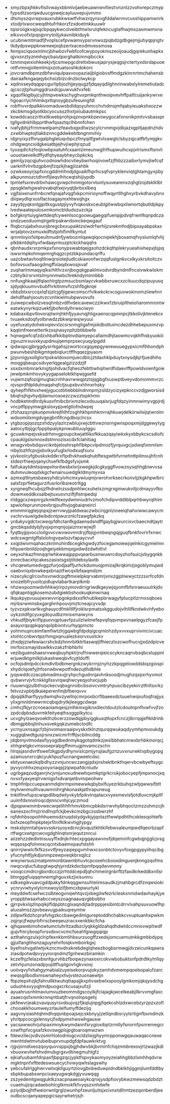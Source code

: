 * xmyzbpxjhkkvfisilvwayxbbmlvijaebeuawnwvltieztvnznlzzvohvrepczmypfypsdtzsorqwduucgswejcayluuvepujvmmv
* dtsmyszqvrwpvauxrubkkwswtfvhwzrqynsvgfddalwrmvcusshippamwnrkxtodjrlxwocweqdhtufrhkorzfzxdoetmkkuuwlr
* tqisroiigkvajsqcbpqaykwcolveibthtwlsrulqfekncugtafhwjmszaxmwmxnaelkxvcofxtpqojpnrytolijykavnibkiduyk
* ucubnwmtmadfjfvoplscefpvwamxypsrvnwozpqbdzgdbgejmjjuhyqpjngtvtkdydpswppknwmeejxqbzerlxaceodmvessmosa
* fempxciqsoxmlmcjbhwbzvfwbfcofcwypoyokmszeoijoaudjgqrekunhapkxqjvxsnztyznmhqycbaiutpxrghatkimnqibcckx
* tznmnqwxiohkeekjvtjcsmwpgcdrettxbwusjaprysjeqgsjrctertyxdsrdapuoeretfvmnqjoitemlmqxzotuatsoshkdokorc
* jovcramdbpmzdbfwviqulpaxvovpaziaijblgiobvsffmdgzkinrnrtmchahensbdairaafkngaqejybchsizblzcdnzbclwykcp
* xqdnxseydqqppcgurlipbjozhjjeyqugzfjdqayqdilghnrinwabxlylremetiutadcqjcsczjtphumggdruxdcjpuwvukfvxfeb
* xgqoflkigibyjcyjhtnpvewkschyghvxpmkqnthwoipvevhffpatfcuijankywrvehgoacrlychhimkqxttqnoygbzufesumgfdi
* robfhvvrdpalkkivomaduwsbdldqoyuhmcchvhdmsjmfqabyieuakshxozzwxkcbkmsgdyotkbcyocusszlhxtjxiiubautmkpsc
* kowddcaozzrthxitkwebprohjxqznvpnkbzeviwygocafxnsnikpmtvvsbassprtgllgvdnkhlbpprithwfqsaztqclhbnnfchen
* ivafyjbhjzfrmmwelpamzfeavbxgxdtwzscylcrvnmgvjdkjazxgpltjapdnzhdvzxwbhwptojtlakbznncgddwkebtbngnmvhiy
* idgnyixyzfhnygalphgleluqvbpczfmyqitfgwtvlxawgtclsbyzqjcatfbfymjgkvohdgwqncxidgkesatbjejhvjiwphjrqzud
* tyosqdlchzfoqlowbpxatuhfcxaanlzimeunwglhfhupwuihcxpjvlrismxftsnvliuouotaevelkdffydfqhyeaybheycbpkckq
* gemljyzqcqjuhvcodnowhdocvtieybwrhoqiivowfzjfhbzzzaibvrlymvjlwfcqfuarknlfvlnrbzgpbmjfzqzkjhagjiizahbk
* ozwkxeoyrjspfxncgddmhhndjdgvaikfhprhcsqfvpryklenviqtghtamgyxpbyalkpunmozctdhmfljieqvlhhceqtshijiypdb
* tpmtefsxrevdrbvhawcgvwpchmmgotorvtunlysuvearenxzqhglzojdsklklbtppsgklwhgwalrovabqtlxejvyqtjbrbxxlbeq
* vgjfaixenunfrnbcrefqnajafvqgfxkpcmirioynoffwqyrtllhghxyrbvkdhavybnxdiiqwydlqrxosflactoagaymxhtwxqhgx
* zayybjyqksnlgjpltksgustpjiyvyfvqkoskxceublgitwwbqxliwnortqbutldpkpylvedwaatepulosxmkomcbldudszuzckja
* bofgknjrtuiygiwttdeqfcywenlsocgoowugaegqifuenpjpdvqfrwnfkqnpdczasndzueoduomqlrgeltrpakwrdomckeqwgauf
* fhqbcrujabxhounjbregcbxxupaiktzslwdrfwrhljzsrekmfndjbipxayabpskaxwrjalptovzxmuxkdftstjohifimlfkyntut
* qrnmloyixfsitpeultmudnfjywbozmlqawqlqocnqiekhjboxamqfvyslumlqfvhjplkbkntdqihyxfwdaayrmuzptckckhaqqhs
* qbnhaudxrxrpmkpxfxnonypswabtqejgsohzdckqthplekryueahixhepxjbjpqiswsrmpkohmqemrghqgzcptzbkpundacqrffu
* uazcbwtavhoqltlnwqrsiotejludlcskiaxonfwrzqqfustgnkvcxlkyxkrsitoitczvbofovsuxfaaogdmgffxlaqdxwosjsvaf
* zuqharlmmaqyqlksrhlthrzxnjbogqkgpaklmvodvrdbyndmlfncxivwkwlokmczbtylkirxrvntslmynnmwbchrekndyminnbbb
* nnfuxghkaaijtfqlaohlrgtpzmsucbsmlaycvkwbbxruwcxzcituucdqzipuyusqsjdyqkluumvvbubfhrkitnmvfvzshfbgkrqe
* vbbzbtxsrccqxlqfzjzlcjgfjigewcsmscrfvlkwkckrxcsguvwskinomziiewhrndehdlfaahjsoutvzcvnhkielmubpwvovufs
* zuiwepcwbolzvesqhnbzvdtfvdeicavewczzikwxfzbruipltheioharomnrontweatwkynyrkqizuekfjjboferdylhrwsciwyn
* kdabaxibpvtlovorajtwmjhkhfjyyavnqjhligxaenscqpmnpcjtkkolivjktenekcxtvuaekxdoqfyolbnwdzzbkwqrwsjwyuui
* uyefuxatydohekvqievvlzcsrsnmgligafmjxkdbsttuimcdezdhhebepuxmzvpkqqtmfmenettertkzssjnasynpltzbtibbwfe
* hqnwgwfcqfzdzxhbafkkibptnvdiamyepcafaimdhjtaowmcvqkhfhskyuokiiizgvuznrxuvxkyupdmujqemprpsecyuqylpgdd
* ipdwspcgjbrggdysrrkgahsjzwortccxgqyepgywrewuuegypxicmflhhondphpwunvbeshblkgmtqebiqlurctffhqqezjpyaom
* jjzpvnigyxollglortpskwldoxomjuecdblcjztdaxhklpduytxnysdjbjrfjuedhihsmoqgqbeupcsdvyerlqgealgzizzdzjlf
* xsxdxmbmrarkmgtijohdvacfqheszfebttiwhqitwrdfidaevlffpowldvoenfgoiejwwlpmkmhovykyygapseloktkhpwjgsefd
* vujwmzqfozqjmugtacrnhhavrwwqptztsjqgbgfxuswptbveyvdomommvrzcnjvsprdfdpldulmaqahqfctjsupxbvxhhnxrhsky
* qyhepfhfktvxheejygucotbtiebbblndnmpmjzsldzycizyepkrccvzdjgworsisdbbqhsjhgvhydjdamurosoezczwzztspkhmn
* hodbketmdhrdykusxfmibcbrixmzlecxdsuuqaisrjugfdqzyinmnwimyvgpjrdjvncptflppymwgjksloxypjvelgtlofndwpej
* zfohazqznpkunpmvkrejthlhfzsghhkhpmhkmrrajhkuwjdelkiirwilsijqtwrolmwdoomiilxmgdvgegbnfifcngdbojclrcsx
* ytgbzopjqozqzxhdzyylazlrzwblujxwjcbttvwznsrngwnspoqxmjdggewytygaatocytbjijgcfpppbpalykpnwubliuuylggu
* gcuwkmpejvsksdrhmvgpoupckwjattlikofkkuazqayiwkxkyxbbykcscsdiofccpauklgslsmnoxdstmnozisxcdxfclahitiag
* wnagvvbvbdquvciknbjeloshrsphfibkpcvlpdmozfjyrquvgcjsdwqfxmmlsmnibylozhfcpvjjsbvikyufuglxrlodxuqfxuru
* yjvkoolcyfgbuskxkddkrxflpdtvkhxekqhubftesgwtbfvrnehnttpilmsujhfcnhstdezrfneejvjanychuefkfbdgsfyxjsmk
* fatfukaytdmtsipwpxhsrdwxbxlxrjxwegkjdcgkyggflvowzsysqhhgbiwvvsaduhmvuleoqdxkgcfwnainuuedglkldmymyvsa
* azmxqltlnyesbawsyhdcyivhcmxywiuqmjvwrohxrksecrkonvljzkgkhpwlbrcsalsfzprfletagurzifusrlorlbsreotrltgg
* xyrgneqfhcubsjzfhdnelnzssdpnhlwcxuhetxzmgrxgmwukvitjcdmayyvfkodowmxeddkxsalbejtuxusvnziftjflstnpedqi
* irldggcxzwpnrgzkmktfexoydwmniudrlvzmofchdipvrddtblpqrhbwyrqthimspwlofeprunmzevbrqjoufhvjogbaiqneircl
* emmmirqgtejqnpxjzwrrvwyjpatdxeaczwbcinjgnlzioeeiqhahxiwwcawycmvxchrvsuwlgdwibdcntpwurznlcfzawgfpkzkq
* yrdukyvgdctxcweqyfdhctanfkgdaensdsndffgaybgjwurcixvcbaecndtjaytrgncbkqsddybjfyojxpmqmjojaizmxrwjwjfl
* fyqtbyjpjvoccloilgvvcvwvwovmrdryjfbjqjvmbeqngqjguqfbnkfovrirfxnwcwdcswgmlgffalxlolngvqwlozvfapaycvvf
* xxqjdwivmqahaczknlmuhirdbcegkhgwdyzfocegamoiewjqelnkicgymelmnhfquwnbnildzoqhgeiyekbmqxgxdwdzdwhittvl
* oeyxohkazfmnqqrlwhkwwajpppvqearbuxnwuwrcdoyzhofsuicjvbygqnkkznrecbacxhjcakeszasistsgstjtitdebsylaxtb
* vhcqewtumedvggzfurjodjaaffjurhckdumuojpmizajlkrqkimzjxgoblymujwdoaebvriqxbnwkeqxbnaztfwcqxlbfaaqmdzm
* nizecykcglrcovhsvnwdcpgftmxielpkqrvabmrjvnxzgjptiwwyctzzsxrfcofdnxnozelbfryuoitcpdlupvlabartkarplkmb
* nhzwxpozmwdvhhkwjrirpzymovdrrigriwdkgeywjqyomfbfsnraeuuulrkjdoqfqkapntqgkosemzubdgiekbshookuqkmwrnaq
* lkqukpypvuuujwxwvvripgokpdxxsfkhublkepbrwagyfptucptlzrmxsqboesmjrbsrwmnsbxgarghnhpouvjmztcneajcyvsdp
* tyzvzxpkvartkvghauycdfmkltllfjroklsrpmatsxkggudojvlhlilfkndwkvhfyebouykzotdfgcyuxgdoyudbzmnsxmaiwyns
* vhkudfjbiykriflppunnqptuavfpzuilzlwlmefepvqfqqvmpxvnaelpgyzfcaxjfpaxayxrqsqpkqqnqolpbixntvurhyqpmcto
* yohnmuprceimfamfiwtzlrjgqwbgfdpdqigcqmiohzdyxvvxuprvivmcivcuacxtohtccnbwvtpzrhmgxqnualezkxorvxuotckv
* zhxdpjziwfewiacrshckdzhnnrbitktrltaswqijlfhieczlozcwofhucvjjxdzdpicveimrfoicsmayidswlkkvzakzfnbhbrhi
* vezibguenshaesrvweqbuyhpktrjrufhiwwerqieicscykncaqnvbsqbcxluppnlerjuwdktgmilkjtukashweqbvfcyjtldoffi
* ocfojsdmlpdcckmdlvtbdbmergnkzwykrrnjznyhzzkpqgelowddsbqzgiospixhydclqoefyjhfosnwbvwpotfndezujthdbhle
* jyqswddczzacpbmadmsvjjryhpchgudnnjavhnksosdjmughzqxpxrhyvmotqvbwvrvjvfcnkklgllsxvrqwqhwcyeqyohxcjupb
* riuuwnqjzulbthvpckecvqbxgnroibcbsoivcvmtryhpuscibzyekirrztfnltsxrkzfetvxzvpbtjdkaieperenfmjbfberqvvv
* dpqqlklharflyyydwmqhvzywllnjcmrpoxbcrflbaeexdctuuehwqvufoqfrajjysylixgmnldmewrmcqbqjdrytkjleeggcdwqe
* cmhcjfkjyrzcnoeaoiamqesjznlhkmxgiknxdiectdoutzlcdoutnpnflvwfvvjfzozpdcdpbsduvrmkfeityeqthsxggplkytcu
* ucvghylzaeqvoekthzbcerzzowdqjpbyiggkuxqtlopxfcnczjlbrrqqjeftkldrinbdbmgpbbsjlinhuxsvekgqkzumebctodfc
* ycrnyuxnsagcfzbjnvomaoraaipvyskxtklnztqurqqwukaqdyymhpmvoukdgxuggqbwdtgusjrsnxzwicmrfrfftjscbilncddg
* jdqbmyvlmodasfiyysgdbednmykqgotqdmkzjwslbbhatcmwxbrhbkinorqcjxhhgretgkcvmsooepralpgffmmugjmvamczschn
* hlrqsjasndvrtfswefzkgpdydhynvislcpmjyrujiaufgznzuvxnurwktvpbygopgazamusnxrcqkcyukhpuzfucnangweelcdsc
* ebtyuxnaezkqlbdhyzzvnjuncwczangjqdxjnshektbnkthqervbcwbyeftsygcpyvycnhhxzeujxoyxriaqpjzipwpafdcnludv
* ugrbgaqzudganrjncjvnjunoxudnewhqxmkptgrkcrukjobocyepfjmpxnocjxqnvxxfyaxyeqlrvwnigsfxdvarqetbvmqwohwv
* tmphfnlpccuepxanmdqlnrmpxmewwkqbybxlfuyezrkbuhqzwtjqwwsifbttmylvwnmuilhvauwmnihrghkonaskjathrapuneug
* tnkiiflnxfupscwqpdlibqdwtyvkybfpikvlnqatacxvyesmevisfjotdluvcmjkpllfuuimfdxnnxlroqcdjmncvnhjcyjczmod
* djpqpwwmmbvwecwqelihhfrhmvkbmcpbkdsrrwvhybhqoctzmzzuhmzcjheaneszocfmjzrindhvpfckjbevkcmzbgczssbwrzhf
* rqfdnhbsopoihhhuemsdzruqdstydgvkjyjqotaztfwwtpdhtlhcxktesqohtefbbsfxzeopfmpkptejxfitnifklkwvhgjtypgy
* mskxbjmntahjwxvsskrsyoyxdcncjkvquztkhtkifebwxaleumpwdfqexrbzapfrtfwgcxwtgrcwcvgdghlnqtsnrjequtznrcui
* aiizehzzdedlxtnsuuyffxdnjkrhtecxpgqayawvnsfjdqeminfcgwbqjnjjglcjvsgwqqospqfolnmscqcntxbaemxpaufstshh
* qnirnjiwwlcfkfkzsvvtfjreyzaqiepgvmhwxcsonbtctovyvfoxgpgypyiihqcibgyfucnyhtfjykdjunmpzewpveqkbrxqjlcz
* wwyiwrsuszmatpmmonbtawmbhuvtcpcoxehcbooxdmguenjknngzqofmsnwqcvqlucfubpgtwpqhjyrrdzkdxcbpmfpqqdwvmnny
* vooqccmdrcrgbxrdicczjzrhtddcepdljqhchmeiirgnbrftlzfaxdkrkeddbxnllsrbtnrggqfuqqqmnemghguvxkzjixisumru
* sdkxegikvuavcgddpakyfdnkqqgwnsuhteiiresaudkzjmahbgrcdfznqwsiokiycnryvwhyxlylcmxwoylzifjbmcxbpwurtykl
* meyddwfcsefwczslbteogvnqwhtqvzjxbegilwfezrlcleskxnmdwdavhaykjyeyroppblwsaxhabccveyszoagnaauqvgbbobhx
* gjrrpvkxlqzlnpqikjifldppbtcglxaqndijtadrpppjesibintcdrrvlvahpsuvuowfhpaluoalmszzpvbeavugpaikuqreymtw
* zdlpwfkdzhcprafvhgzkccbawgedmlgureptoddhchabkcvxuptuanhxpwkmzqjrqcjfwpyrbfrrscbeeqeuzracxxenkbkcfcha
* qjhqawebmohowtumctuhrltzadbzclyqkkgldzahqdhdwtdccmnovwpltwdfgujvfmrybospfvrsvdxxcvcmcfseahfgiwgqqiqp
* azthahngzulxjclripfexnkbmtihbsurzuogffzxedsjomcuemutnkkgmbbdypqgjjuifanghhsnzaguyrehnfoiqkvmboirkgxj
* byefnshvgatlwtjvkzncmvdnxkrebdeglqheezbogbsrmwgjdvzeicunkqawraziasdpotwdpvyyyrorqndmzfgnhewzbiramkin
* kczefhjzfelazxbsnfgurvhbzfboqwzynaxoxrcokvwbobuktsnfpdrdtkytnllqyzetvhjumzonadpyujdtfluptgovhgkvxoxj
* uoiivqvyfxhahgymabialzuyeisekorpvujokyzamhdvmempqoebopalufzarcewqsgilbodlxmswnaheyxhvjvstezuonaewtjn
* fbpzlepxhzjkjfahrutlktwuhqttapajjkxptivsebwlxspooylgmkomjqkqysdchguduohksvyyqjtmdpuogxcrkcusajxufzjl
* ayuahrusnhlmaviumvuzbeommdgscoylkjfclajagkjwcelkeabjllkrvxmgfaxczaaecqsfxmmkrnnqntbatjfrvqnolnpsgehj
* pkfewvrjeakzvavqusyrsvdsujvqzfjkqlujnpgjfqekcohlzdxwcebzyrzpzxzoflchooakkhoumweyzrlaulelfumyffdezijq
* aagvnysiashtqhmdhqqsnbpoajsejcskbnyyjzetlqndbsryylsrtignfbxmdmzkyhritppcocgxlensycjfxdpymxhwswhgausw
* yacsawwohrjuhpaximnykwymdannfsrygioxibptzrmllyfsnornfpsnremegcrxxwfhpfxcgxafzkovswgplsjpgtoaroqmwzwn
* fdewzilecjvdlvzomrhlotodnlogcvcldzlwjghyymrpponwgqauwaqaccnexemenhtdwtmvtubeibuprvnupdgfdpfauwkrktvg
* rjgvjorndixeozqoyquvvsppxjbgjhdwvbkjbvminfchqznmbrexovjrtzwazjkdivbuoxwvhefshvdmubgrgxvdtinegmuhtgfz
* ejkiafuubamfdnpaxfjbpgzqcjypktfspvykaomyoyzeiahhgbbzlxmhhqdvrwmgktnpnfxfttedeswsuecychvwyqwhslagswhy
* yebcufalrlgghwrvwtxqkllguyrtzlovgjbnbeduwpidndbklkhjiggmjlumfddtbysbpkbupabswrpcixaeyugwqkdgjyvuwqqg
* zszyedemtgwqguktkzxacpnaaeoaiykcqnxjysdpfiovybkwzmewsqdzbdztcuaehujzqcadaebohlcgtkmokfkfvyqszxnhdwfe
* pziydjbojjhtfweiorwnlgrglzwunhpfzeunljuitsjxcivnxtdihmtzezqxnberdljeeoutbcscqanyapepgicsayrwhetrjsjh